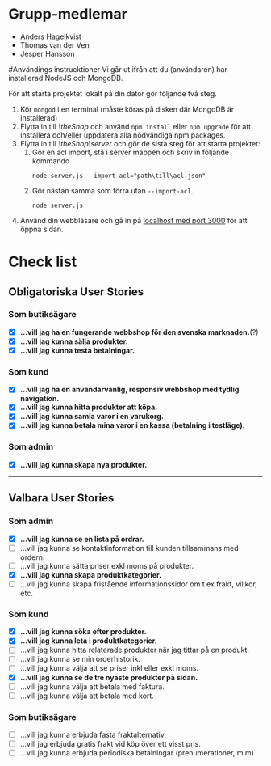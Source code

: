 # Grupp-medlemar
* Anders Hagelkvist
* Thomas van der Ven
* Jesper Hansson

#Användings instrucktioner
Vi går ut ifrån att du (användaren) har installerad NodeJS och MongoDB.

För att starta projektet lokalt på din dator gör följande två steg.
1. Kör `mongod` i en terminal (måste köras på disken där MongoDB är installerad)
2. Flytta in till _\theShop_ och använd `npm install` eller `npm upgrade` för att installera och/eller uppdatera alla nödvändiga npm packages.
3. Flytta in till _\theShop\server_ och gör de sista steg för att starta projektet:
    1. Gör en acl import, stå i server mappen och skriv in följande kommando
        ```Shell
        node server.js --import-acl="path\till\acl.json"
        ```
    2. Gör nästan samma som förra utan `--import-acl`.
        ```Shell
        node server.js
        ```
4. Använd din webbläsare och gå in på [localhost med port 3000](http://localhost:3000) för att öppna sidan.

# Check list
## Obligatoriska User Stories
### Som butiksägare
- [x]  **…vill jag ha en fungerande webbshop för den svenska marknaden.**(?)
- [x]  **…vill jag kunna sälja produkter.**
- [x]  **…vill jag kunna testa betalningar.**

### Som kund
- [x]  **…vill jag ha en användarvänlig, responsiv webbshop med tydlig navigation.**
- [x]  **…vill jag kunna hitta produkter att köpa.**
- [x]  **…vill jag kunna samla varor i en varukorg.**
- [x]  **…vill jag kunna betala mina varor i en kassa (betalning i testläge).**

### Som admin 
- [x]  **…vill jag kunna skapa nya produkter.**

--------------------------------------------------------------------------------------

## Valbara User Stories 
### Som admin
- [x]  **…vill jag kunna se en lista på ordrar.**
- [ ]  …vill jag kunna se kontaktinformation till kunden tillsammans med ordern.
- [ ]  …vill jag kunna sätta priser exkl moms på produkter.
- [x]  **…vill jag kunna skapa produktkategorier.**
- [ ]  …vill jag kunna skapa fristående informationssidor om t ex frakt, villkor, etc.

### Som kund 
- [x]  **…vill jag kunna söka efter produkter.**
- [x]  **…vill jag kunna leta i produktkategorier.**
- [ ]  …vill jag kunna hitta relaterade produkter när jag tittar på en produkt.
- [ ]  …vill jag kunna se min orderhistorik.
- [ ]  …vill jag kunna välja att se priser inkl eller exkl moms.
- [x]  **…vill jag kunna se de tre nyaste produkter på sidan.**
- [ ]  …vill jag kunna välja att betala med faktura.
- [ ]  …vill jag kunna välja att betala med kort.

### Som butiksägare 
- [ ]  …vill jag kunna erbjuda fasta fraktalternativ.
- [ ]  …vill jag erbjuda gratis frakt vid köp över ett visst pris.
- [ ]  …vill jag kunna erbjuda periodiska betalningar (prenumerationer, m m)
